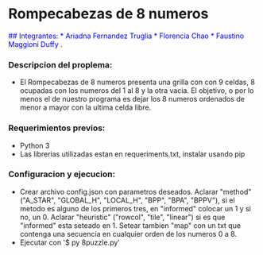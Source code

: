 # Rompecabezas de 8 numeros

<span style="color:blue">
## Integrantes:
* Ariadna Fernandez Truglia
* Florencia Chao
* Faustino Maggioni Duffy
</span>.

### Descripcion del proplema:
* El Rompecabezas de 8 numeros presenta una grilla con con 9 celdas, 8 ocupadas con los numeros del 1 al 8 y la otra vacia. El objetivo, o por lo menos el de nuestro programa es dejar los 8 numeros ordenados de menor a mayor con la ultima celda libre.

### Requerimientos previos:
* Python 3
* Las librerias utilizadas estan en requeriments.txt, instalar usando pip

### Configuracion y ejecucion:
* Crear archivo config.json con parametros deseados. Aclarar "method" ("A_STAR", "GLOBAL_H", "LOCAL_H", "BPP", "BPA", "BPPV"), si el metodo es alguno de los primeros tres, en "informed" colocar un 1 y si no, un 0. Aclarar "heuristic" ("rowcol", "tile", "linear") si es que "informed" esta seteado en 1. Setear tambien "map" con un txt que contenga una secuencia en cualquier orden de los numeros 0 a 8.
* Ejecutar con '$ py 8puzzle.py'
